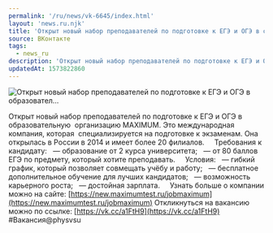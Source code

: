 ```yaml
---
permalink: '/ru/news/vk-6645/index.html'
layout: 'news.ru.njk'
title: 'Открыт‌ ‌новый‌ ‌набор‌ ‌преподавателей‌ ‌по‌ ‌подготовке‌ ‌к‌ ‌ЕГЭ‌ ‌и‌ ‌ОГЭ‌ ‌в‌ ‌образовател'
source: ВКонтакте
tags:
  - news_ru
description: 'Открыт‌ ‌новый‌ ‌набор‌ ‌преподавателей‌ ‌по‌ ‌подготовке‌ ‌к‌ ‌ЕГЭ‌ ‌и‌ ‌ОГЭ‌ ‌в‌ ‌образовател…'
updatedAt: 1573822860
---
```

![Открыт‌ ‌новый‌ ‌набор‌ ‌преподавателей‌ ‌по‌ ‌подготовке‌ ‌к‌ ‌ЕГЭ‌ ‌и‌ ‌ОГЭ‌ ‌в‌ ‌образовател…](https://sun9-65.userapi.com/impf/c857236/v857236158/4bc33/VhsxCQr9J-E.jpg?size=984x656&quality=96&proxy=1&sign=c9f533c8d54b9167909032cd89b24e67&c_uniq_tag=FjBS2KWI9Kd8bnFlxZggz3RgJnRHt3UnTXIlMS6yxww&type=album)

Открыт‌ ‌новый‌ ‌набор‌ ‌преподавателей‌ ‌по‌ ‌подготовке‌ ‌к‌ ‌ЕГЭ‌ ‌и‌ ‌ОГЭ‌ ‌в‌ ‌образовательную‌ ‌
организацию‌ ‌MAXIMUM.‌ ‌Это‌ ‌международная‌ ‌компания,‌ ‌которая‌ ‌
специализируется‌ ‌на‌ ‌подготовке‌ ‌к‌ ‌экзаменам.‌ ‌Она‌ ‌открылась‌ ‌в‌ ‌России‌ ‌в‌ ‌2014‌ ‌и‌ ‌имеет‌ ‌более‌ ‌20‌ ‌филиалов.‌ ‌ ‌
‌ ‌
Требования‌ ‌к‌ ‌кандидату:‌ ‌ ‌
‌—‌ ‌образование‌ ‌от‌ ‌2‌ ‌курса‌ ‌университета;‌ ‌ ‌
‌—‌ ‌от‌ ‌80‌ ‌баллов‌ ‌ЕГЭ‌ ‌по‌ ‌предмету,‌ ‌который‌ ‌хотите‌ ‌преподавать.‌ ‌ ‌
‌ ‌
Условия:‌ ‌ ‌
‌—‌ ‌гибкий‌ ‌график,‌ ‌который‌ ‌позволяет‌ ‌совмещать‌ ‌учёбу‌ ‌и‌ ‌работу;‌ ‌ ‌
‌—‌ ‌бесплатное‌ ‌дополнительное‌ ‌обучение‌ ‌для‌ ‌лучших‌ ‌кандидатов;‌ ‌ ‌
‌—‌ ‌возможность‌ ‌карьерного‌ ‌роста;‌ ‌ ‌
‌—‌ ‌достойная‌ ‌зарплата.‌ ‌ ‌
‌ ‌
Узнать‌ ‌больше‌ ‌о‌ ‌компании‌ ‌можно‌ ‌на‌ ‌сайте:‌ ‌[https://new.maximumtest.ru/jobmaximum](https://new.maximumtest.ru/jobmaximum)‌ ‌ ‌
‌ ‌
Откликнуться‌ ‌на‌ ‌вакансию‌ ‌можно‌ ‌по‌ ‌ссылке:‌ ‌‌[https://vk.cc/a1FtH9](https://vk.cc/a1FtH9)‌ ‌ ‌
‌ ‌
#Вакансия@physvsu‌
